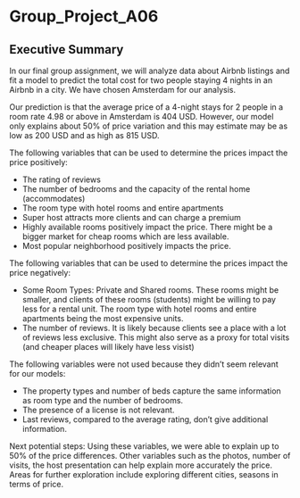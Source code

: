 # Group_Project_A06

## Executive Summary



In our final group assignment, we will analyze data about Airbnb listings and fit a model to predict the total cost for two people staying 4 nights in an Airbnb in a city. We have chosen Amsterdam for our analysis. 

Our prediction is that the average price of a 4-night stays for 2 people in a room rate 4.98 or above in Amsterdam is 404 USD. However, our model only explains about 50% of price variation and this may estimate may be as low as 200 USD and as high as 815 USD. 

The following variables that can be used to determine the prices impact the price positively:

- The rating of reviews
- The number of bedrooms and the capacity of the rental home (accommodates)
- The room type with hotel rooms and entire apartments
- Super host attracts more clients and can charge a premium
- Highly available rooms positively impact the price. There might be a bigger market for cheap rooms which are less available. 
- Most popular neighborhood positively impacts the price. 

The following variables that can be used to determine the prices impact the price negatively:

- Some Room Types: Private and Shared rooms. These rooms might be smaller, and clients of these rooms (students) might be willing to pay less for a rental unit. The room type with hotel rooms and entire apartments being the most expensive units. 
- The number of reviews. It is likely because clients see a place with a lot of reviews less exclusive. This might also serve as a proxy for total visits (and cheaper places will likely have less visist)

The following variables were not used because they didn’t seem relevant for our models: 
- The property types and number of beds capture the same information as room type and the number of bedrooms. 
- The presence of a license is not relevant.
- Last reviews, compared to the average rating, don’t give additional information. 


Next potential steps:
Using these variables, we were able to explain up to 50% of the price differences. Other variables such as the photos, number of visits, the host presentation can help explain more accurately the price. Areas for further exploration include exploring different cities, seasons in terms of price. 
